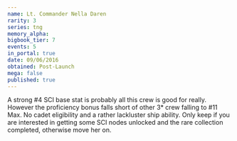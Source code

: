 ```yaml
---
name: Lt. Commander Nella Daren
rarity: 3
series: tng
memory_alpha:
bigbook_tier: 7
events: 5
in_portal: true
date: 09/06/2016
obtained: Post-Launch
mega: false
published: true
---
```


A strong #4 SCI base stat is probably all this crew is good for really. However the proficiency bonus falls short of other 3* crew falling to #11 Max. No cadet eligibility and a rather lackluster ship ability. Only keep if you are interested in getting some SCI nodes unlocked and the rare collection completed, otherwise move her on.
